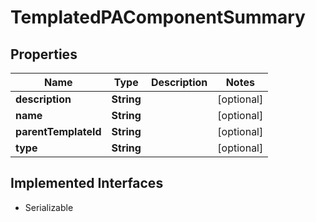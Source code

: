 

# TemplatedPAComponentSummary


## Properties

Name | Type | Description | Notes
------------ | ------------- | ------------- | -------------
**description** | **String** |  |  [optional]
**name** | **String** |  |  [optional]
**parentTemplateId** | **String** |  |  [optional]
**type** | **String** |  |  [optional]


## Implemented Interfaces

* Serializable


